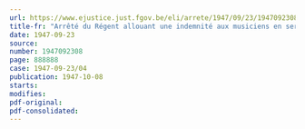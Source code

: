 ```yaml
---
url: https://www.ejustice.just.fgov.be/eli/arrete/1947/09/23/1947092308/justel
title-fr: "Arrêté du Régent allouant une indemnité aux musiciens en service à l'armée d'occupation"
date: 1947-09-23
source:
number: 1947092308
page: 888888
case: 1947-09-23/04
publication: 1947-10-08
starts:
modifies:
pdf-original:
pdf-consolidated:
---
```


